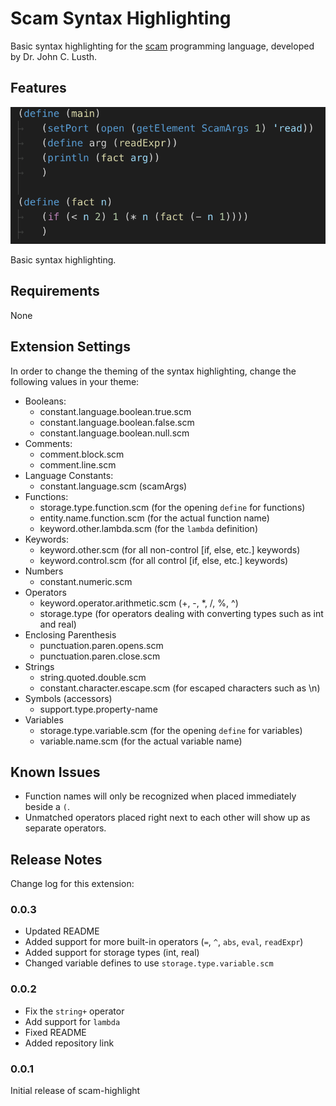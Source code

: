 # Scam Syntax Highlighting

Basic syntax highlighting for the [scam](http://beastie.cs.ua.edu/scam/) programming language,
developed by Dr. John C. Lusth.

## Features

![Scam simple example](scam-screenshot.png)

Basic syntax highlighting.

## Requirements

None

## Extension Settings

In order to change the theming of the syntax highlighting, change the following values in your theme:

- Booleans:
	- constant.language.boolean.true.scm
	- constant.language.boolean.false.scm
	- constant.language.boolean.null.scm
- Comments:
	- comment.block.scm
	- comment.line.scm
- Language Constants:
	- constant.language.scm (scamArgs)
- Functions:
	- storage.type.function.scm (for the opening `define` for functions)
	- entity.name.function.scm (for the actual function name)
	- keyword.other.lambda.scm (for the `lambda` definition)
- Keywords:
	- keyword.other.scm (for all non-control [if, else, etc.] keywords)
	- keyword.control.scm (for all control [if, else, etc.] keywords)
- Numbers
	- constant.numeric.scm
- Operators
	- keyword.operator.arithmetic.scm (+, -, *, /, %, ^)
	- storage.type (for operators dealing with converting types such as int and real)
- Enclosing Parenthesis
	- punctuation.paren.opens.scm
	- punctuation.paren.close.scm
- Strings
	- string.quoted.double.scm
	- constant.character.escape.scm (for escaped characters such as \n)
- Symbols (accessors)
	- support.type.property-name
- Variables
	- storage.type.variable.scm (for the opening `define` for variables)
	- variable.name.scm (for the actual variable name)


## Known Issues

- Function names will only be recognized when placed immediately beside a `(`.
- Unmatched operators placed right next to each other will show up as separate operators.

## Release Notes

Change log for this extension:

### 0.0.3

- Updated README
- Added support for more built-in operators (`=`, `^`, `abs`, `eval`, `readExpr`)
- Added support for storage types (int, real)
- Changed variable defines to use `storage.type.variable.scm`

### 0.0.2

- Fix the `string+` operator
- Add support for `lambda`
- Fixed README
- Added repository link

### 0.0.1

Initial release of scam-highlight

